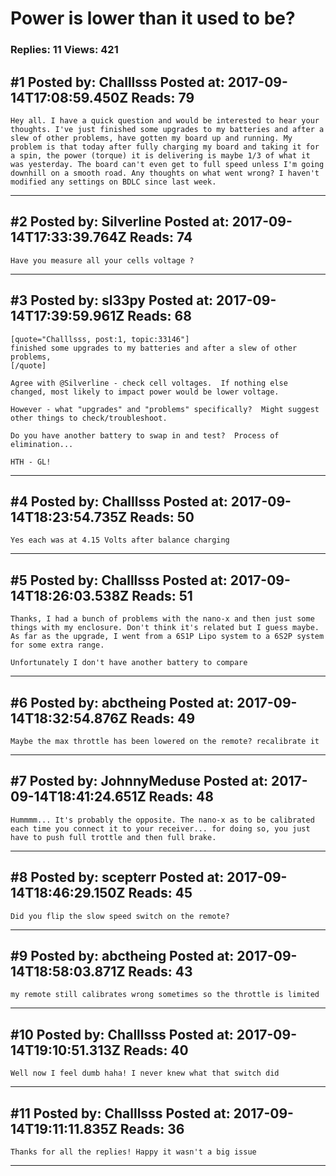 # Power is lower than it used to be?

### Replies: 11 Views: 421

## \#1 Posted by: Challlsss Posted at: 2017-09-14T17:08:59.450Z Reads: 79

```
Hey all. I have a quick question and would be interested to hear your thoughts. I've just finished some upgrades to my batteries and after a slew of other problems, have gotten my board up and running. My problem is that today after fully charging my board and taking it for a spin, the power (torque) it is delivering is maybe 1/3 of what it was yesterday. The board can't even get to full speed unless I'm going downhill on a smooth road. Any thoughts on what went wrong? I haven't modified any settings on BDLC since last week.
```

---
## \#2 Posted by: Silverline Posted at: 2017-09-14T17:33:39.764Z Reads: 74

```
Have you measure all your cells voltage ?
```

---
## \#3 Posted by: sl33py Posted at: 2017-09-14T17:39:59.961Z Reads: 68

```
[quote="Challlsss, post:1, topic:33146"]
finished some upgrades to my batteries and after a slew of other problems,
[/quote]

Agree with @Silverline - check cell voltages.  If nothing else changed, most likely to impact power would be lower voltage.

However - what "upgrades" and "problems" specifically?  Might suggest other things to check/troubleshoot.

Do you have another battery to swap in and test?  Process of elimination...

HTH - GL!
```

---
## \#4 Posted by: Challlsss Posted at: 2017-09-14T18:23:54.735Z Reads: 50

```
Yes each was at 4.15 Volts after balance charging
```

---
## \#5 Posted by: Challlsss Posted at: 2017-09-14T18:26:03.538Z Reads: 51

```
Thanks, I had a bunch of problems with the nano-x and then just some things with my enclosure. Don't think it's related but I guess maybe. As far as the upgrade, I went from a 6S1P Lipo system to a 6S2P system for some extra range.

Unfortunately I don't have another battery to compare
```

---
## \#6 Posted by: abctheing Posted at: 2017-09-14T18:32:54.876Z Reads: 49

```
Maybe the max throttle has been lowered on the remote? recalibrate it
```

---
## \#7 Posted by: JohnnyMeduse Posted at: 2017-09-14T18:41:24.651Z Reads: 48

```
Hummmm... It's probably the opposite. The nano-x as to be calibrated each time you connect it to your receiver... for doing so, you just have to push full trottle and then full brake.
```

---
## \#8 Posted by: scepterr Posted at: 2017-09-14T18:46:29.150Z Reads: 45

```
Did you flip the slow speed switch on the remote?
```

---
## \#9 Posted by: abctheing Posted at: 2017-09-14T18:58:03.871Z Reads: 43

```
my remote still calibrates wrong sometimes so the throttle is limited
```

---
## \#10 Posted by: Challlsss Posted at: 2017-09-14T19:10:51.313Z Reads: 40

```
Well now I feel dumb haha! I never knew what that switch did
```

---
## \#11 Posted by: Challlsss Posted at: 2017-09-14T19:11:11.835Z Reads: 36

```
Thanks for all the replies! Happy it wasn't a big issue
```

---
